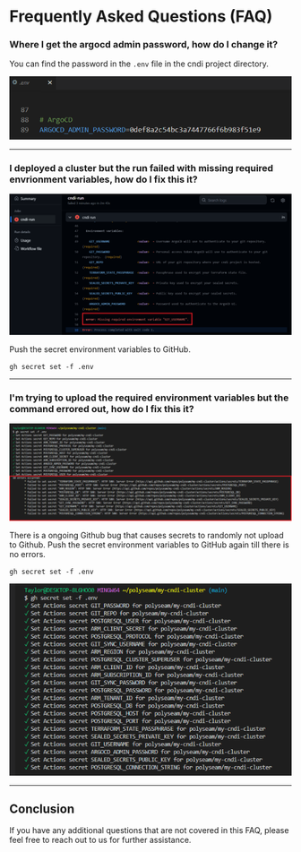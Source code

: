 # Frequently Asked Questions (FAQ)

### Where I get the argocd admin password, how do I change it?

You can find the password in the `.env` file in the cndi project directory.

![Env file](/docs/frequently-asked-questions/img/argocd-password.png)

---

### I deployed a cluster but the run failed with missing required envrionment variables, how do I fix this it?

![gh-secret](/docs/frequently-asked-questions/img/gh-secret.png)

Push the secret environment variables to GitHub.

```
gh secret set -f .env
```

---

### I'm trying to upload the required environment variables but the command errored out, how do I fix this it?

![missing-gh-secret](/docs/frequently-asked-questions/img/missing-gh-secret.png)

There is a ongoing Github bug that causes secrets to randomly not upload to
Github. Push the secret environment variables to GitHub again till there is no
errors.

```
gh secret set -f .env
```

![uploaded-gh-secret](/docs/frequently-asked-questions/img/uploaded-gh-secret.png)

---

## Conclusion

If you have any additional questions that are not covered in this FAQ, please
feel free to reach out to us for further assistance.
